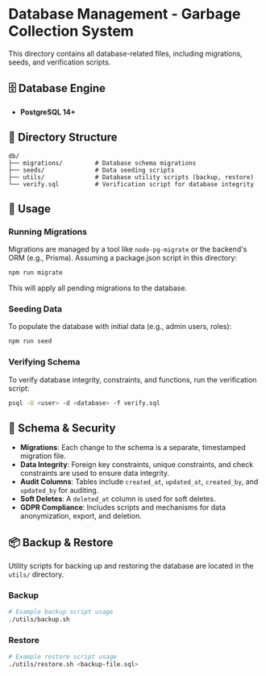 # Database Management - Garbage Collection System

This directory contains all database-related files, including migrations, seeds, and verification scripts.

## 🗄️ Database Engine

- **PostgreSQL 14+**

## 📁 Directory Structure

```
db/
├── migrations/         # Database schema migrations
├── seeds/              # Data seeding scripts
├── utils/              # Database utility scripts (backup, restore)
└── verify.sql          # Verification script for database integrity
```

## 🚀 Usage

### Running Migrations

Migrations are managed by a tool like `node-pg-migrate` or the backend's ORM (e.g., Prisma). Assuming a package.json script in this directory:

```bash
npm run migrate
```
This will apply all pending migrations to the database.

### Seeding Data

To populate the database with initial data (e.g., admin users, roles):

```bash
npm run seed
```

### Verifying Schema

To verify database integrity, constraints, and functions, run the verification script:

```bash
psql -U <user> -d <database> -f verify.sql
```

## 🔐 Schema & Security

- **Migrations**: Each change to the schema is a separate, timestamped migration file.
- **Data Integrity**: Foreign key constraints, unique constraints, and check constraints are used to ensure data integrity.
- **Audit Columns**: Tables include `created_at`, `updated_at`, `created_by`, and `updated_by` for auditing.
- **Soft Deletes**: A `deleted_at` column is used for soft deletes.
- **GDPR Compliance**: Includes scripts and mechanisms for data anonymization, export, and deletion.

## 📦 Backup & Restore

Utility scripts for backing up and restoring the database are located in the `utils/` directory.

### Backup
```bash
# Example backup script usage
./utils/backup.sh
```

### Restore
```bash
# Example restore script usage
./utils/restore.sh <backup-file.sql>
``` 